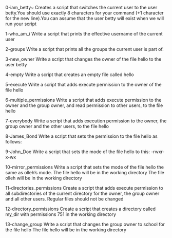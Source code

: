 0-iam_betty~
Creates a script that switches the current user to the user betty.You should use exactly 8 characters for your command (+1 character for the new line).You can assume that the user betty will exist when we will run your script

1-who_am_i
Write a script that prints the effective username of the current user

2-groups
Write a script that prints all the groups the current user is part of.

3-new_owner
Write a script that changes the owner of the file hello to the user betty

4-empty
Write a script that creates an empty file called hello

5-execute
Write a script that adds execute permission to the owner of the file hello

6-multiple_permissions
Write a script that adds execute permission to the owner and the group owner, and read permission to other users, to the file hello

7-everybody
Write a script that adds execution permission to the owner, the group owner and the other users, to the file hello

8-James_Bond
Write a script that sets the permission to the file hello as follows:

9-John_Doe
Write a script that sets the mode of the file hello to this:
-rwxr-x-wx

10-mirror_permissions
Write a script that sets the mode of the file hello the same as olleh’s mode.
The file hello will be in the working directory
The file olleh will be in the working directory

11-directories_permissions
Create a script that adds execute permission to all subdirectories of the current directory for the owner, the group owner and all other users. Regular files should not be changed

12-directory_permissions
Create a script that creates a directory called my_dir with permissions 751 in the working directory

13-change_group
Write a script that changes the group owner to school for the file hello
The file hello will be in the working directory
